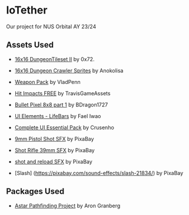 # IoTether
Our project for NUS Orbital AY 23/24

## Assets Used
- [16x16 DungeonTileset II](https://0x72.itch.io/dungeontileset-ii) by 0x72.
- [16x16 Dungeon Crawler Sprites](https://anokolisa.itch.io/dungeon-crawler-pixel-art-asset-pack) by Anokolisa

- [Weapon Pack](https://vladpenn.itch.io/weapon) by VladPenn
- [Hit Impacts FREE](https://assetstore.unity.com/packages/vfx/particles/hit-impact-effects-free-218385) by TravisGameAssets
- [Bullet Pixel 8x8 part 1](https://bdragon1727.itch.io/bullet-pixel-8x8-part-1) by BDragon1727

- [UI Elements - LifeBars](https://pixel-iwart.itch.io/ui-elements-lifebars) by Fael Iwao
- [Complete UI Essential Pack](https://crusenho.itch.io/complete-ui-essential-pack) by Crusenho

- [9mm Pistol Shot SFX](https://pixabay.com/sound-effects/9mm-pistol-shot-6349/) by PixaBay
- [Shot Rifle 39mm SFX](https://pixabay.com/sound-effects/shot-rifle-39-mm-37542/) by PixaBay
- [shot and reload SFX](https://pixabay.com/sound-effects/shot-and-reload-6158/) by PixaBay
- [Slash] (https://pixabay.com/sound-effects/slash-21834/) by PixaBay

## Packages Used
- [Astar Pathfinding Project](https://arongranberg.com/astar/) by Aron Granberg
